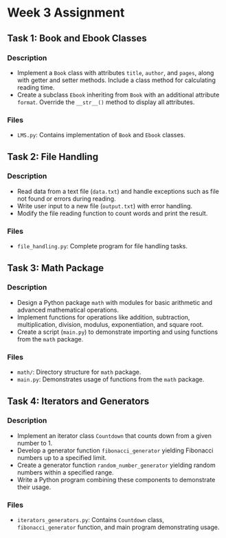 # Week 3 Assignment
## Task 1: Book and Ebook Classes

### Description
- Implement a `Book` class with attributes `title`, `author`, and `pages`, along with getter and setter methods. Include a class method for calculating reading time.
- Create a subclass `Ebook` inheriting from `Book` with an additional attribute `format`. Override the `__str__()` method to display all attributes.

### Files
- `LMS.py`: Contains implementation of `Book` and `Ebook` classes.

## Task 2: File Handling

### Description
- Read data from a text file (`data.txt`) and handle exceptions such as file not found or errors during reading.
- Write user input to a new file (`output.txt`) with error handling.
- Modify the file reading function to count words and print the result.

### Files
- `file_handling.py`: Complete program for file handling tasks.

## Task 3: Math Package

### Description
- Design a Python package `math` with modules for basic arithmetic and advanced mathematical operations.
- Implement functions for operations like addition, subtraction, multiplication, division, modulus, exponentiation, and square root.
- Create a script (`main.py`) to demonstrate importing and using functions from the `math` package.

### Files
- `math/`: Directory structure for `math` package.
- `main.py`: Demonstrates usage of functions from the `math` package.

## Task 4: Iterators and Generators

### Description
- Implement an iterator class `Countdown` that counts down from a given number to 1.
- Develop a generator function `fibonacci_generator` yielding Fibonacci numbers up to a specified limit.
- Create a generator function `random_number_generator` yielding random numbers within a specified range.
- Write a Python program combining these components to demonstrate their usage.

### Files
- `iterators_generators.py`: Contains `Countdown` class, `fibonacci_generator` function, and main program demonstrating usage.

